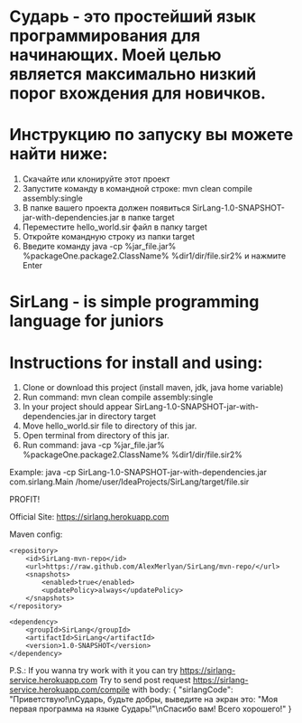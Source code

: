 # Сударь - это простейший язык программирования для начинающих. Моей целью является максимально низкий порог вхождения для новичков.
# Инструкцию по запуску вы можете найти ниже:
1. Скачайте или клонируйте этот проект
2. Запустите команду в командной строке: mvn clean compile assembly:single
3. В папке вашего проекта должен появиться  SirLang-1.0-SNAPSHOT-jar-with-dependencies.jar в папке target
4. Переместите hello_world.sir файл в папку target
5. Откройте командную строку из папки target
6. Введите команду java -cp %jar_file.jar% %packageOne.package2.ClassName% %dir1/dir/file.sir2% и нажмите Enter

# SirLang - is simple programming language for juniors
# Instructions for install and using:
1. Clone or download this project (install maven, jdk, java home variable)
2. Run command:  mvn clean compile assembly:single
3. In your project should appear SirLang-1.0-SNAPSHOT-jar-with-dependencies.jar in directory target
4. Move hello_world.sir file to directory of this jar.
5. Open terminal from directory of this jar.
6. Run command: java -cp %jar_file.jar% %packageOne.package2.ClassName% %dir1/dir/file.sir2%

Example: java -cp SirLang-1.0-SNAPSHOT-jar-with-dependencies.jar com.sirlang.Main /home/user/IdeaProjects/SirLang/target/file.sir

PROFIT!

Official Site: https://sirlang.herokuapp.com

Maven config:
```
<repository>
    <id>SirLang-mvn-repo</id>
    <url>https://raw.github.com/AlexMerlyan/SirLang/mvn-repo/</url>
    <snapshots>
        <enabled>true</enabled>
        <updatePolicy>always</updatePolicy>
    </snapshots>
</repository>

<dependency>
    <groupId>SirLang</groupId>
    <artifactId>SirLang</artifactId>
    <version>1.0-SNAPSHOT</version>
</dependency>
```


P.S.: If you wanna try work with it you can try https://sirlang-service.herokuapp.com
Try to send post request https://sirlang-service.herokuapp.com/compile
with body:
{
	"sirlangCode": "Приветствую!\nСударь, будьте добры, выведите на экран это: \"Моя первая программа на языке Сударь!\"\nСпасибо вам! Всего хорошего!"
}
